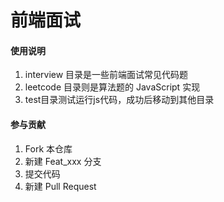# 前端面试

#### 使用说明

1.  interview 目录是一些前端面试常见代码题
2.  leetcode 目录则是算法题的 JavaScript 实现
3.  test目录测试运行js代码，成功后移动到其他目录

#### 参与贡献

1.  Fork 本仓库
2.  新建 Feat_xxx 分支
3.  提交代码
4.  新建 Pull Request
